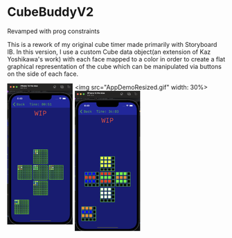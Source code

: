 # CubeBuddyV2
Revamped with prog constraints

This is a rework of my original cube timer made primarily with Storyboard IB. In this version, I use a custom Cube data object(an extension of Kaz Yoshikawa's work) with each face mapped to a color in order to create a flat graphical representation of the cube which can be manipulated via 
buttons on the side of each face. 

<img src="AppDemoResized.gif" width: 30%>
<img src="WIP4x4.png" style="float: left; width: 30%; margin-right: 1%; margin-bottom: 0.5em;">
<img src="WIP9x9.png" style="float: left; width: 30%; margin-right: 1%; margin-bottom: 0.5em;">

